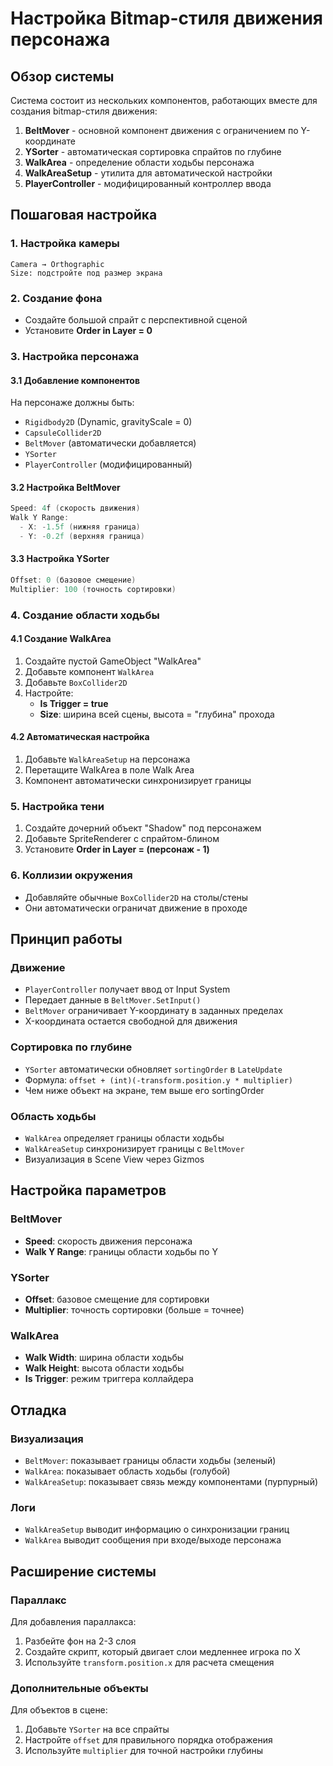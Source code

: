 # Настройка Bitmap-стиля движения персонажа

## Обзор системы

Система состоит из нескольких компонентов, работающих вместе для создания bitmap-стиля движения:

1. **BeltMover** - основной компонент движения с ограничением по Y-координате
2. **YSorter** - автоматическая сортировка спрайтов по глубине
3. **WalkArea** - определение области ходьбы персонажа
4. **WalkAreaSetup** - утилита для автоматической настройки
5. **PlayerController** - модифицированный контроллер ввода

## Пошаговая настройка

### 1. Настройка камеры
```
Camera → Orthographic
Size: подстройте под размер экрана
```

### 2. Создание фона
- Создайте большой спрайт с перспективной сценой
- Установите **Order in Layer = 0**

### 3. Настройка персонажа

#### 3.1 Добавление компонентов
На персонаже должны быть:
- `Rigidbody2D` (Dynamic, gravityScale = 0)
- `CapsuleCollider2D`
- `BeltMover` (автоматически добавляется)
- `YSorter`
- `PlayerController` (модифицированный)

#### 3.2 Настройка BeltMover
```csharp
Speed: 4f (скорость движения)
Walk Y Range: 
  - X: -1.5f (нижняя граница)
  - Y: -0.2f (верхняя граница)
```

#### 3.3 Настройка YSorter
```csharp
Offset: 0 (базовое смещение)
Multiplier: 100 (точность сортировки)
```

### 4. Создание области ходьбы

#### 4.1 Создание WalkArea
1. Создайте пустой GameObject "WalkArea"
2. Добавьте компонент `WalkArea`
3. Добавьте `BoxCollider2D`
4. Настройте:
   - **Is Trigger = true**
   - **Size**: ширина всей сцены, высота = "глубина" прохода

#### 4.2 Автоматическая настройка
1. Добавьте `WalkAreaSetup` на персонажа
2. Перетащите WalkArea в поле Walk Area
3. Компонент автоматически синхронизирует границы

### 5. Настройка тени
1. Создайте дочерний объект "Shadow" под персонажем
2. Добавьте SpriteRenderer с спрайтом-блином
3. Установите **Order in Layer = (персонаж - 1)**

### 6. Коллизии окружения
- Добавляйте обычные `BoxCollider2D` на столы/стены
- Они автоматически ограничат движение в проходе

## Принцип работы

### Движение
- `PlayerController` получает ввод от Input System
- Передает данные в `BeltMover.SetInput()`
- `BeltMover` ограничивает Y-координату в заданных пределах
- X-координата остается свободной для движения

### Сортировка по глубине
- `YSorter` автоматически обновляет `sortingOrder` в `LateUpdate`
- Формула: `offset + (int)(-transform.position.y * multiplier)`
- Чем ниже объект на экране, тем выше его sortingOrder

### Область ходьбы
- `WalkArea` определяет границы области ходьбы
- `WalkAreaSetup` синхронизирует границы с `BeltMover`
- Визуализация в Scene View через Gizmos

## Настройка параметров

### BeltMover
- **Speed**: скорость движения персонажа
- **Walk Y Range**: границы области ходьбы по Y

### YSorter
- **Offset**: базовое смещение для сортировки
- **Multiplier**: точность сортировки (больше = точнее)

### WalkArea
- **Walk Width**: ширина области ходьбы
- **Walk Height**: высота области ходьбы
- **Is Trigger**: режим триггера коллайдера

## Отладка

### Визуализация
- `BeltMover`: показывает границы области ходьбы (зеленый)
- `WalkArea`: показывает область ходьбы (голубой)
- `WalkAreaSetup`: показывает связь между компонентами (пурпурный)

### Логи
- `WalkAreaSetup` выводит информацию о синхронизации границ
- `WalkArea` выводит сообщения при входе/выходе персонажа

## Расширение системы

### Параллакс
Для добавления параллакса:
1. Разбейте фон на 2-3 слоя
2. Создайте скрипт, который двигает слои медленнее игрока по X
3. Используйте `transform.position.x` для расчета смещения

### Дополнительные объекты
Для объектов в сцене:
1. Добавьте `YSorter` на все спрайты
2. Настройте `offset` для правильного порядка отображения
3. Используйте `multiplier` для точной настройки глубины
